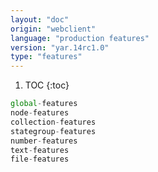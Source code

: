 ```yaml
---
layout: "doc"
origin: "webclient"
language: "production features"
version: "yar.14rc1.0"
type: "features"
---
```


1. TOC
{:toc}

```js
global-features
node-features
collection-features
stategroup-features
number-features
text-features
file-features
```
